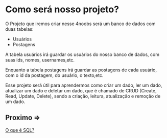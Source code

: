 # Como será nosso projeto?

O Projeto que iremos criar nesse 4noobs será um banco de dados com duas tabelas:

- Usuários
- Postagens

A tabela usuários irá guardar os usuários do nosso banco de dados, com suas ids, nomes, usernames,etc.

Enquanto a tabela postagens irá guardar as postagens de cada usuário, com o id da postagem, do usuário, o texto,etc.

Esse projeto será útil para aprendermos como criar um dado, ler um dado, atualizar um dado e deletar um dado, que é chamado de CRUD (Create, Read, Update, Delete), sendo a criação, leitura, atualização e remoção de um dado.

## Proximo =>

[O que é SQL?](../sql/README.md)